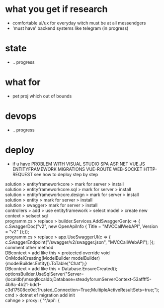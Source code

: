 # what you get if research
- comfortable ui/ux for everyday witch must be at all messendgers
- 'must have' backend systems like telegram (in progress)
# state
- .. progress
# what for
- pet proj which out of bounds
# devops
- .. progress
# deploy
- if u have PROBLEM WITH VISUAL STUDIO SPA ASP.NET VUE.JS ENTITYFRAMEWORK MIGRATIONS VUE-ROUTE WEB-SOCKET HTTP-REQUEST see how to deploy step by step
    
solution > entityframeworkcore > mark for server > install  
solution > entityframeworkcore.sql > mark for server > install  
solution > entityframeworkcore.design > mark for server > install  
solution > entity > mark for server > install  
solution > swagger> mark for server > install  
controllers > add > use entityframework > select model > create new context > selsect sql  
programm.cs > replace > builder.Services.AddSwaggerGen(c => { c.SwaggerDoc("v2", new OpenApiInfo { Title = "MVCCallWebAPI", Version = "v2" });});  
programm.cs > replace > app.UseSwaggerUI(c => {  c.SwaggerEndpoint("/swagger/v2/swagger.json", "MVCCallWebAPI"); });  
comment other method  
DBcontext > add like this > protected override void OnModelCreating(ModelBuilder modelBuilder) {modelBuilder.Entity<Chat>().ToTable("Chat");}  
DBcontext > add like this > Database.EnsureCreated();  
optionsBuilder.UseSqlServer("Server=(localdb)\\mssqllocaldb;Database=steadyforumServerContext-53affff5-4b9a-4b21-bdc1-c3d17508cc0d;Trusted_Connection=True;MultipleActiveResultSets=true;");  
cmd > dotnet ef migration add init  
cahnge > proxy: { '^/api': {
